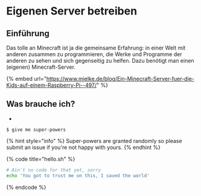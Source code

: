 # Eigenen Server betreiben

## Einführung

Das tolle an Minecraft ist ja die gemeinsame Erfahrung: in einer Welt mit anderen zusammen zu programmieren, die Werke und Programme der anderen zu sehen und sich gegenseitig zu helfen. Dazu benötigt man einen \(eigenen\) Minecraft-Server.

{% embed url="https://www.mielke.de/blog/Ein-Minecraft-Server-fuer-die-Kids-auf-einem-Raspberry-Pi--497/" %}



## Was brauche ich?

* 
```
$ give me super-powers
```

{% hint style="info" %}
 Super-powers are granted randomly so please submit an issue if you're not happy with yours.
{% endhint %}

{% code title="hello.sh" %}
```bash
# Ain't no code for that yet, sorry
echo 'You got to trust me on this, I saved the world'
```
{% endcode %}



